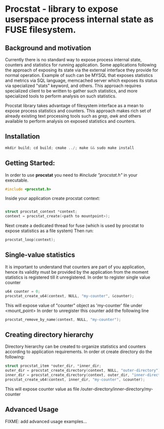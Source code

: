 # Procstat - library to expose userspace process internal state as FUSE filesystem. 

## Background and motivation
Currently there is no standard way to expose process internal state, counters and statistics for running application.
Some applications following the approach of exposing its state via the external interface they provide for normal operation.
Example of such can be MYSQL that exposes statistics and metrics via SQL language, memcached server which exposes its status 
via specialized "stats" keyword, and others. This approach requires specialized client to be written to gather such statistics, and more specialized tools 
to perform analysis on such statistics.

Procstat library takes advantage of filesystem interface as a mean to expose process statistics and counters. This approach makes rich set of already 
existing text processing tools  such as *grep*, *awk* and others available to perform analysis on exposed statistics and counters.



## Installation
```C
mkdir build; cd build; cmake ../; make && sudo make install
```

## Getting Started:
In order to use **procstat** you need to *#include "procstat.h"* in your executable. 

```C
#include <procstat.h>
```

Inside your application create procstat context:
```C

struct procstat_context *context;
context = procstat_create(<path to mountpoint>);
```

Next create a dedicated thread for fuse (which is used by procstat to expose statistics as a file system)
Then run:
```C
procstat_loop(context); 
```


## Single-value statistics
It is important to understand that counters are part of you application, hence its validity must be provided by the application from the moment
statistics is registered till it unregistered.
In order to register single value counter 

```C
u64 counter = 0;
procstat_create_u64(context, NULL, "my-counter", &counter);
```

This will expose value of "counter" object as 'my-counter' file under <mount_point>
In order to unregister this counter add the following line 

```C
procstat_remove_by_name(context, NULL, "my-counter");
```

## Creating directory hierarchy
Directory hierarchy can be created to organize statistics and counters according to application requirements.
In order ot create directory do the following:

```C
struct procstat_item *outer_dir, *inner_dir;
outer_dir = procstat_create_directory(context, NULL, "outer-directory");
inner_dir = procstat_create_directory(context, outer_dir, "inner-directory");
procstat_create_u64(context, inner_dir, "my-counter", &counter);
```

This will expose counter value as file <mountpoint>/outer-directory/inner-directory/my-counter


## Advanced Usage
FIXME: add advanced usage examples...
